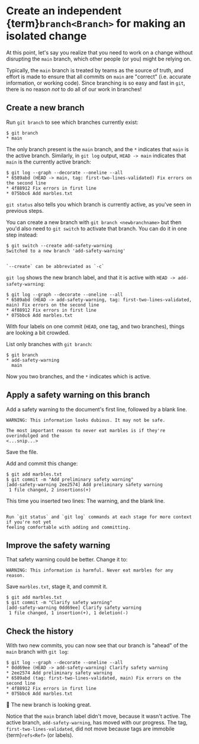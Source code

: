 # Create an independent {term}`branch<Branch>` for making an isolated change

At this point, let's say you realize that you need to work on a change without
disrupting the `main` branch, which other people (or you) might be relying on.

Typically, the `main` branch is treated by teams as the source of truth, and effort is
made to ensure that all commits on `main` are "correct" (i.e. accurate information, or
working code). Since branching is so easy and fast in `git`, there is no reason _not_ to
do all of our work in branches!


## Create a new branch

Run `git branch` to see which branches currently exist:

```
$ git branch
* main
```

The only branch present is the `main` branch, and the `*` indicates that `main` is the
active branch. Similarly, in `git log` output, `HEAD -> main` indicates that `main` is
the currently active branch:

```
$ git log --graph --decorate --oneline --all
* 6589abd (HEAD -> main, tag: first-two-lines-validated) Fix errors on the second line
* 4f88912 Fix errors in first line
* 075bbc6 Add marbles.txt
```

`git status` also tells you which branch is currently active, as you've seen in previous
steps.

You can create a new branch with `git branch <newbranchname>` but then you'd also need
to `git switch` to activate that branch. You can do it in one step instead:

```
$ git switch --create add-safety-warning
Switched to a new branch 'add-safety-warning'
```

```{note}

`--create` can be abbreviated as `-c`
```

`git log` shows the new branch label, and that it is active with `HEAD ->
add-safety-warning`:

```
$ git log --graph --decorate --oneline --all
* 6589abd (HEAD -> add-safety-warning, tag: first-two-lines-validated, main) Fix errors on the second line
* 4f88912 Fix errors in first line
* 075bbc6 Add marbles.txt
```

With four labels on one commit (`HEAD`, one tag, and two branches), things are looking a
bit crowded.

List only branches with `git branch`:

```
$ git branch
* add-safety-warning
  main
```

Now you two branches, and the `*` indicates which is active.


## Apply a safety warning on this branch

Add a safety warning to the document's first line, followed by a blank line.

```
WARNING: This information looks dubious. It may not be safe.

The most important reason to never eat marbles is if they're overindulged and the
<...snip...>
```

Save the file.

Add and commit this change:

```
$ git add marbles.txt
$ git commit -m "Add preliminary safety warning"
[add-safety-warning 2ee2574] Add preliminary safety warning
 1 file changed, 2 insertions(+)
```

This time you inserted two lines: The warning, and the blank line.

```{note}

Run `git status` and `git log` commands at each stage for more context if you're not yet
feeling comfortable with adding and committing.
```


## Improve the safety warning

That safety warning could be better. Change it to:

```
WARNING: This information is harmful. Never eat marbles for any reason.
```

Save `marbles.txt`, stage it, and commit it.

```
$ git add marbles.txt
$ git commit -m "Clarify safety warning"
[add-safety-warning 0dd69ee] Clarify safety warning
 1 file changed, 1 insertion(+), 1 deletion(-)
```


## Check the history

With two new commits, you can now see that our branch is "ahead" of the `main` branch
with `git log`:

```
$ git log --graph --decorate --oneline --all
* 0dd69ee (HEAD -> add-safety-warning) Clarify safety warning
* 2ee2574 Add preliminary safety warning
* 6589abd (tag: first-two-lines-validated, main) Fix errors on the second line
* 4f88912 Fix errors in first line
* 075bbc6 Add marbles.txt
```

🎉 The new branch is looking great.

Notice that the `main` branch label didn't move, because it wasn't active. The active
branch, `add-safety-warning`, has moved with our progress. The tag,
`first-two-lines-validated`, did not move because tags are immobile {term}`refs<Ref>`
(or labels).

